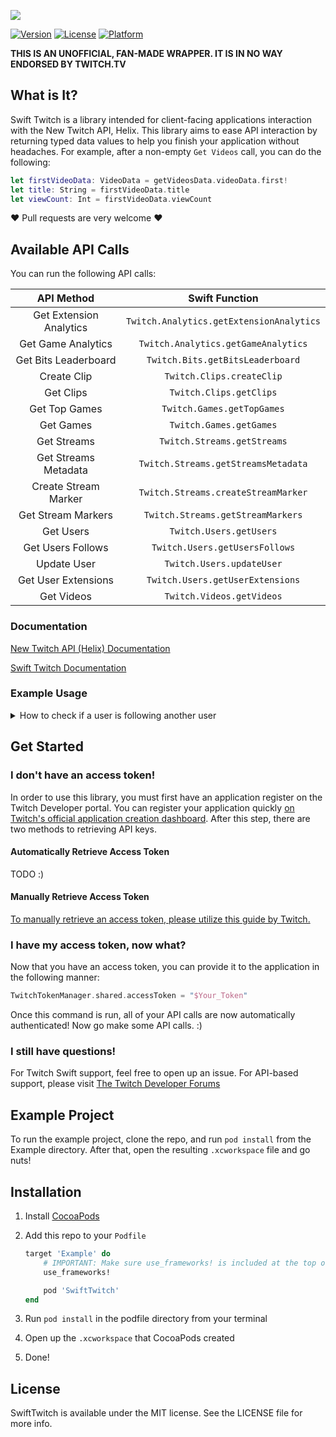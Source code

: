![](https://github.com/Chris-Perkins/SwiftTwitch/raw/master/Readme_Imgs/SwiftTwitch.jpg)

[![Version](https://img.shields.io/cocoapods/v/SwiftTwitch.svg?style=flat)](https://cocoapods.org/pods/SwiftTwitch)
[![License](https://img.shields.io/cocoapods/l/SwiftTwitch.svg?style=flat)](https://cocoapods.org/pods/SwiftTwitch)
[![Platform](https://img.shields.io/cocoapods/p/SwiftTwitch.svg?style=flat)](https://cocoapods.org/pods/SwiftTwitch)

**THIS IS AN UNOFFICIAL, FAN-MADE WRAPPER. IT IS IN NO WAY ENDORSED BY TWITCH.TV**

## What is It?

Swift Twitch is a library intended for client-facing applications interaction with the New Twitch API, Helix. This library aims to ease API interaction by returning typed data values to help you finish your application without headaches.
For example, after a non-empty `Get Videos` call, you can do the following:

```Swift
let firstVideoData: VideoData = getVideosData.videoData.first!
let title: String = firstVideoData.title
let viewCount: Int = firstVideoData.viewCount
```

❤️ Pull requests are very welcome ❤️

## Available API Calls

You can run the following API calls:

| API Method | Swift Function |  
|:-:|:-:|  
Get Extension Analytics | `Twitch.Analytics.getExtensionAnalytics`
Get Game Analytics | `Twitch.Analytics.getGameAnalytics`
Get Bits Leaderboard | `Twitch.Bits.getBitsLeaderboard`
Create Clip | `Twitch.Clips.createClip`
Get Clips | `Twitch.Clips.getClips`
Get Top Games | `Twitch.Games.getTopGames`
Get Games | `Twitch.Games.getGames`
Get Streams | `Twitch.Streams.getStreams`
Get Streams Metadata | `Twitch.Streams.getStreamsMetadata`
Create Stream Marker | `Twitch.Streams.createStreamMarker`
Get Stream Markers | `Twitch.Streams.getStreamMarkers`
Get Users | `Twitch.Users.getUsers`
Get Users Follows | `Twitch.Users.getUsersFollows`
Update User | `Twitch.Users.updateUser`
Get User Extensions | `Twitch.Users.getUserExtensions`
Get Videos | `Twitch.Videos.getVideos`

### Documentation

[New Twitch API (Helix) Documentation](https://dev.twitch.tv/docs/api/reference/)

[Swift Twitch Documentation](https://htmlpreview.github.io/?https://github.com/Chris-Perkins/SwiftTwitch/blob/master/docs/index.html)

### Example Usage

<details>  
<summary>How to check if a user is following another user</summary>  

```Swift
import SwiftTwitch

class AwesomeClass {
    func spectacularFunction() {
        TwitchTokenManager.shared.accessToken = "$SomeValidToken"

        let user1Id = "1234"
        let user2Id = "5678"
        Twitch.Users.getUsersFollows(followerId: user1Id, followedId: user2Id) { result in 
            switch result {
            case .success(let getUsersFollowsData):
                /* If the total = 1, we know that user1 is following user2 
                   as it is documented in the Twitch API docs. */
                if getUsersFollowsData.total == 1 {
                    print("User \(user1Id) is following user \(user2Id)!")
                } else {
                    print("User \(user1Id) is not following user \(user2Id)")
                }
            case .failure(let data, let response, let error):
                print("The API call failed! Unable to determine relationship.")
            }
        }
    }
}

```
</details>

## Get Started

### I don't have an access token!

In order to use this library, you must first have an application register on the Twitch Developer portal. You can register your application quickly [on Twitch's official application creation dashboard](https://glass.twitch.tv/console/apps/create). After this step, there are two methods to retrieving API keys.

#### Automatically Retrieve Access Token

TODO :)

#### Manually Retrieve Access Token

[To manually retrieve an access token, please utilize this guide by Twitch.](https://dev.twitch.tv/docs/authentication/getting-tokens-oauth/#oauth-implicit-code-flow)

### I have my access token, now what?

Now that you have an access token, you can provide it to the application in the following manner:

```Swift
TwitchTokenManager.shared.accessToken = "$Your_Token"
```

Once this command is run, all of your API calls are now automatically authenticated! Now go make some API calls. :)

### I still have questions!

For Twitch Swift support, feel free to open up an issue. For API-based support, please visit [The Twitch Developer Forums](https://discuss.dev.twitch.tv/)

## Example Project

To run the example project, clone the repo, and run `pod install` from the Example directory. After that, open the resulting `.xcworkspace` file and go nuts!


## Installation

1. Install [CocoaPods](https://cocoapods.org)
1. Add this repo to your `Podfile`

	```ruby
	target 'Example' do
		# IMPORTANT: Make sure use_frameworks! is included at the top of the file
		use_frameworks!

		pod 'SwiftTwitch'
	end
	```
1. Run `pod install` in the podfile directory from your terminal
1. Open up the `.xcworkspace` that CocoaPods created
1. Done!

## License

SwiftTwitch is available under the MIT license. See the LICENSE file for more info.
